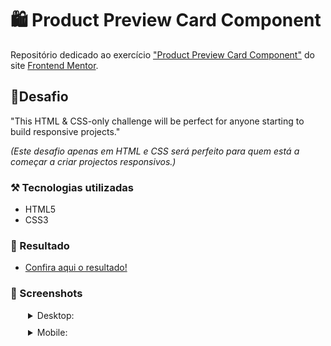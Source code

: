 # 🛍️ Product Preview Card Component

Repositório dedicado ao exercício ["Product Preview Card Component"](https://www.frontendmentor.io/challenges/product-preview-card-component-GO7UmttRfa) do site [Frontend Mentor](https://www.frontendmentor.io).

## 🎯Desafio

"This HTML & CSS-only challenge will be perfect for anyone starting to build responsive projects."

*(Este desafio apenas em HTML e CSS será perfeito para quem está a começar a criar projectos responsivos.)*

### ⚒️ Tecnologias utilizadas 
- HTML5
- CSS3

### 🤩 Resultado

- [Confira aqui o resultado!](https://fem-vn-product-preview-card-component.netlify.app)

### 📸 Screenshots

<details style="margin-left: 28px;">
  <summary style="margin-bottom: 10px;">Desktop:</summary>
  
  <img src="./solution/solution-desktop-screenshot.png" alt="Desktop solution screenshot" style="width: 400px;"></img>
     
</details>

<details style="margin-left: 28px;">
  <summary style="margin-bottom: 10px;">Mobile:</summary>
  
  <img src="./solution/solution-mobile-screenshot.png" alt="Mobile solution screenshot" style="height: 400px;"></img>

</details>
